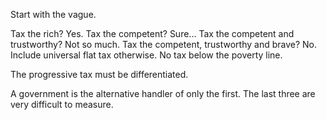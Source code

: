 Start with the vague.

Tax the rich? Yes.
Tax the competent? Sure...
Tax the competent and trustworthy? Not so much.
Tax the competent, trustworthy and brave? No.
Include universal flat tax otherwise. No tax below the poverty line.

The progressive tax must be differentiated.

A government is the alternative handler of only the first.
The last three are very difficult to measure.